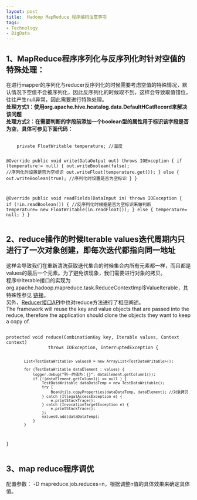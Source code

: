 ```yaml
---
layout: post
title:  Hadoop MapReduce 程序编码注意事项
tags:
- Technology
- BigData
---
```



<h2 id="media">1、MapReduce程序序列化与反序列化时针对空值的特殊处理：</h2>
<p>
    在进行mapper的序列化与reducer反序列化的时候需要考虑空值的特殊情况，默认情况下空值不会被序列化，因此反序列化的时候取不到，这样会导致取值错位，往往产生null异常，因此需要进行特殊处理。
    </br>
    <strong>
    处理方式1：使用org.apache.hive.hcatalog.data.DefaultHCatRecord来解决该问题</br>
    处理方式2：在需要判断的字段前添加一个boolean型的属性用于标识该字段是否为空，具体可参见下面代码：
    </strong>
<pre><code>
    private FloatWritable temperature; //温度

   @Override
    public void write(DataOutput out) throws IOException {
        if (temperature!= null) {
            out.writeBoolean(false); //序列化时设置是否为空标识
            out.writeFloat(temperature.get());
        } else {
            out.writeBoolean(true); //序列化时设置是否为空标识
        }
     }

   @Override
    public void readFields(DataInput in) throws IOException {
        if (!in.readBoolean()) { //反序列化时根据是否为空标识来做判断
            temperature= new FloatWritable(in.readFloat());
        } else {
            temperature= null;
        }
     }
</code></pre>
</p>

<h2 id="media">2、reduce操作的时候Iterable<T> values迭代周期内只进行了一次对象创建，即每次迭代都指向同一地址</h2>
<p>这样会导致我们在重新清洗获取迭代集合的时候集合内所有元素都一样，而且都是values的最后一个元素。为了避免该现象，我们需要进行对象的拷贝。</br>
    程序中Iterable<T>接口的实现为org.apache.hadoop.mapreduce.task.ReduceContextImpl$ValueIterable，其特殊性参见
    <a href="http://my.oschina.net/shipley/blog/603386">链接</a>。</br>
    另外，<a href="http://hadoop.apache.org/docs/r2.6.0/api/index.html?org/apache/hadoop/mapred/Reducer.html">Reducer接口API</a>中也对reduce方法进行了相应阐述。</br>
    The framework will reuse the key and value objects that are passed into the reduce, therefore the application should clone the objects they want to keep a copy of.
<pre><code>
protected void reduce(CombinationKey key, Iterable<TestDataWritable> values, Context context)
                throws IOException, InterruptedException {

            List<TestDataWritable> values0 = new ArrayList<TestDataWritable>();    

            for (TestDataWritable dataElement : values) {
                logger.debug("列一的值为：{}", dataElement.getColumn1());
                if (!(dataElement.getColumn1() == null ) {
                    TestDataWritable dataDataTemp = new TestDataWritable(); 
                    try {
                        BeanUtils.copyProperties(dataDataTemp, dataElement); //对象拷贝
                    } catch (IllegalAccessException e) {
                        e.printStackTrace();
                    } catch (InvocationTargetException e) {
                        e.printStackTrace();
                    };
                    values0.add(dataDataTemp);
                }
            }
}
</code></pre>
</p>

<h2 id="media">3、map reduce程序调优</h2>
<p>配置参数： -D mapreduce.job.reduces=n，根据调整n值的具体效果来确定具体值。
</p>
